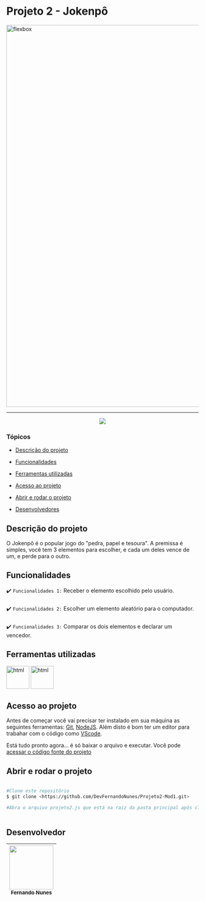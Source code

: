 # Projeto 2 - Jokenpô

<img style="align: center" src="http://res.cloudinary.com/assemany/image/upload/v1502152400/JavaScript_gdcbwg.png" alt="flexbox" width="1000"/>
<hr>

<p align="center">
   <img src="http://img.shields.io/static/v1?label=STATUS&message=CONCLUIDO&color=RED&style=for-the-badge"/>
</p>

### Tópicos 

- [Descrição do projeto](#descrição-do-projeto)

- [Funcionalidades](#funcionalidades)

- [Ferramentas utilizadas](#ferramentas-utilizadas)

- [Acesso ao projeto](#acesso-ao-projeto)

- [Abrir e rodar o projeto](#abrir-e-rodar-o-projeto)

- [Desenvolvedores](#desenvolvedores)

## Descrição do projeto 

<p align="justify">
 
O Jokenpô é o popular jogo do "pedra, papel e tesoura". A premissa é simples, você tem 3 elementos para escolher, e cada um deles vence de um, e perde para o outro.

## Funcionalidades

:heavy_check_mark: `Funcionalidades 1:` Receber o elemento escolhido pelo usuário.
###
:heavy_check_mark: `Funcionalidades 2:` Escolher um elemento aleatório para o computador.
###
:heavy_check_mark: `Funcionalidades 3:` Comparar os dois elementos e declarar um vencedor.

## Ferramentas utilizadas
 
<img src="https://cdn-icons-png.flaticon.com/512/5968/5968292.png" alt="html" width="60"/> <img src="https://cdn-icons-png.flaticon.com/512/919/919825.png" alt="html" width="60"/> 
  
###
 
## Acesso ao projeto

Antes de começar você vai precisar ter instalado em sua máquina as seguintes ferramentas:
[Git](https://git-scm.com/), [NodeJS](https://nodejs.org/en/).
Além disto é bom ter um editor para trabahar com o código como [VScode](https://code.visualstudio.com/).

Está tudo pronto agora... é só baixar o arquivo e executar. Você pode [acessar o código fonte do projeto](https://github.com/DevFernandoNunes/Projeto2-Mod1)

## Abrir e rodar o projeto

```bash
 
#Clone este repositório
$ git clone <https://github.com/DevFernandoNunes/Projeto2-Mod1.git>

#Abra o arquivo projeto2.js que está na raiz da pasta principal após clonar o repositório.
 
``` 
 
## Desenvolvedor

| [<img src="https://avatars.githubusercontent.com/u/95880342?v=4" width=115><br><sub>Fernando Nunes</sub>](https://github.com/DevFernandoNunes) |
| :---: |

 

